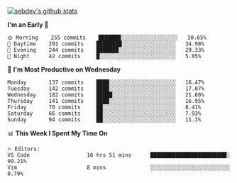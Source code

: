 [![sebdev's github stats](https://github-readme-stats.vercel.app/api?username=sebdeveloper6952&theme=vue-dark)](https://github.com/anuraghazra/github-readme-stats)
<!--START_SECTION:waka-->
**I'm an Early 🐤** 

```text
🌞 Morning    255 commits    ███████░░░░░░░░░░░░░░░░░░   30.65% 
🌆 Daytime    291 commits    ████████░░░░░░░░░░░░░░░░░   34.98% 
🌃 Evening    244 commits    ███████░░░░░░░░░░░░░░░░░░   29.33% 
🌙 Night      42 commits     █░░░░░░░░░░░░░░░░░░░░░░░░   5.05%

```
📅 **I'm Most Productive on Wednesday** 

```text
Monday       137 commits    ████░░░░░░░░░░░░░░░░░░░░░   16.47% 
Tuesday      142 commits    ████░░░░░░░░░░░░░░░░░░░░░   17.07% 
Wednesday    182 commits    █████░░░░░░░░░░░░░░░░░░░░   21.88% 
Thursday     141 commits    ████░░░░░░░░░░░░░░░░░░░░░   16.95% 
Friday       70 commits     ██░░░░░░░░░░░░░░░░░░░░░░░   8.41% 
Saturday     66 commits     ██░░░░░░░░░░░░░░░░░░░░░░░   7.93% 
Sunday       94 commits     ██░░░░░░░░░░░░░░░░░░░░░░░   11.3%

```


📊 **This Week I Spent My Time On** 

```text
🔥 Editors: 
VS Code                  16 hrs 51 mins      ████████████████████████░   99.21% 
Vim                      8 mins              ░░░░░░░░░░░░░░░░░░░░░░░░░   0.79%

```


<!--END_SECTION:waka-->
